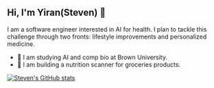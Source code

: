 ## Hi, I'm Yiran(Steven) 👋

I am a software engineer interested in AI for health. I plan to tackle this challenge through two fronts: lifestyle improvements and personalized medicine. 

- 🐻 I am studying AI and comp bio at Brown University.
- 🌲 I am building a nutrition scanner for groceries products.

[![Steven's GitHub stats](https://github-readme-stats.vercel.app/api?username=steven-yiran)](https://github.com/steven-yiran/github-readme-stats)

<!---
Steven-Yiran/Steven-Yiran is a special repository because its `README.md` (this file) appears on your GitHub profile.
You can click the Preview link to take a look at your changes.
--->
